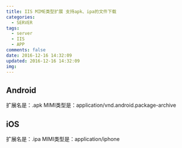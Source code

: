```yaml
---
title: IIS MIME类型扩展 支持apk、ipa的文件下载
categories:
  - SERVER
tags:
  - server
  - IIS
  - APP
comments: false
date: 2016-12-16 14:32:09
updated: 2016-12-16 14:32:09
img:
---
```

## Android
扩展名是：.apk MIMI类型是：application/vnd.android.package-archive

## iOS

扩展名是：.ipa MIMI类型是：application/iphone